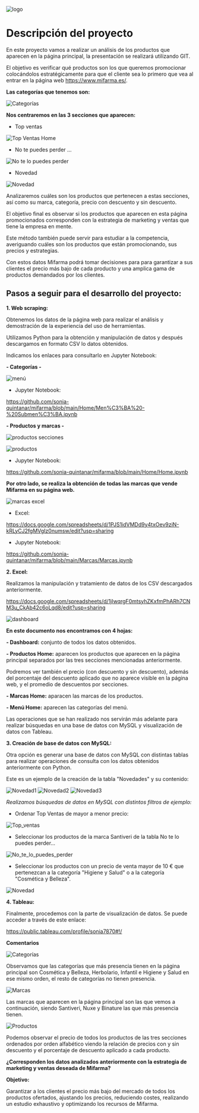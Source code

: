 ![logo](https://github.com/sonia-quintanar/mifarma/blob/main/Im%C3%A1genes%20Home/logo.png)

# Descripción del proyecto

En este proyecto vamos a realizar un análisis de los productos que aparecen en la página principal, la presentación se realizará utilizando GIT.

El objetivo es verificar qué productos son los que queremos promocionar colocándolos estratégicamente para que el cliente sea lo primero que vea al entrar en la página web https://www.mifarma.es/.


**Las categorías que tenemos son:**

![Categorías](https://github.com/sonia-quintanar/mifarma/blob/main/Im%C3%A1genes%20Home/Men%C3%BA.png)


**Nos centraremos en las 3 secciones que aparecen:**


- Top ventas

![Top Ventas Home](https://github.com/sonia-quintanar/mifarma/blob/main/Im%C3%A1genes%20Home/Top%20Ventas.png)

- No te puedes perder ...

![No te lo puedes perder](https://github.com/sonia-quintanar/mifarma/blob/main/Im%C3%A1genes%20Home/No%20te%20puedes%20perder.png)

- Novedad

![Novedad](https://github.com/sonia-quintanar/mifarma/blob/main/Im%C3%A1genes%20Home/Novedad.png)


Analizaremos cuáles son los productos que pertenecen a estas secciones, así como su marca, categoría, precio con descuento y sin descuento.

El objetivo final es observar si los productos que aparecen en esta página promocionados corresponden con la estrategia de marketing y ventas que tiene la empresa en mente.

Este método también puede servir para estudiar a la competencia, averiguando cuáles son los productos que  están promocionando, sus precios y estrategias. 

Con estos datos Mifarma podrá tomar decisiones para para garantizar a sus clientes el precio más bajo de cada producto y una amplica gama de productos demandados por los clientes.


## Pasos a seguir para el desarrollo del proyecto:


**1. Web scraping:**

Obtenemos los datos de la página web para realizar el análisis y demostración de la experiencia del uso de herramientas. 

Utilizamos Python para la obtención y manipulación de datos y después descargamos en formato CSV lo datos obtenidos. 

Indicamos los enlaces para consultarlo en Jupyter Notebook:

 **- Categorías -**

![menú](https://github.com/sonia-quintanar/mifarma/blob/main/Home/men%C3%BA%20python.png)


- Jupyter Notebook:

https://github.com/sonia-quintanar/mifarma/blob/main/Home/Men%C3%BA%20-%20Submen%C3%BA.ipynb




**- Productos y marcas -**

![productos secciones](https://github.com/sonia-quintanar/mifarma/blob/main/Home/productos%20por%20secciones.png)


![productos](https://github.com/sonia-quintanar/mifarma/blob/main/Home/productos.png)


   - Jupyter Notebook:

https://github.com/sonia-quintanar/mifarma/blob/main/Home/Home.ipynb




**Por otro lado, se realiza la obtención de todas las marcas que vende Mifarma en su página web.**

![marcas excel](https://github.com/sonia-quintanar/mifarma/blob/main/Home/marcas%20excel.png)



   - Excel:

https://docs.google.com/spreadsheets/d/1PJS1idVMDd9y4txOev9ziN-kRLyCJ2fgMVgIz0numsw/edit?usp=sharing

   - Jupyter Notebook:

https://github.com/sonia-quintanar/mifarma/blob/main/Marcas/Marcas.ipynb






**2. Excel:**

Realizamos la manipulación y tratamiento de datos de los CSV descargados anteriormente.

https://docs.google.com/spreadsheets/d/1jIwqrgF0mtsyhZKxfmPhARh7CNM3u_CkAb42c6oLqd8/edit?usp=sharing

![dashboard](https://github.com/sonia-quintanar/mifarma/blob/main/Home/dashboard%20excel.png)



**En este documento nos encontramos con 4 hojas:**

 **- Dashboard:** conjunto de todos los datos obtenidos.

 **- Productos Home:** aparecen los productos que aparecen en la página principal separados por las tres secciones mencionadas anteriormente. 
 
 Podremos ver también el precio (con descuento y sin descuento), además del porcentaje del descuento aplicado que no aparece visible en la página web, y el promedio de descuentos por secciones.

 **- Marcas Home:** aparacen las marcas de los productos.

 **- Menú Home:** aparecen las categorías del menú.

Las operaciones que se han realizado nos servirán más adelante para realizar búsquedas en una base de datos con MySQL y visualización de datos con Tableau.




**3. Creación de base de datos con MySQL:**

Otra opción es generar una base de datos con MySQL con distintas tablas para realizar operaciones de consulta con los datos obtenidos anteriormente con Python.

Este es un ejemplo de la creación de la tabla "Novedades" y su contenido:

![Novedad1](https://github.com/sonia-quintanar/mifarma/blob/main/MySQL/Novedad1.png)
![Novedad2](https://github.com/sonia-quintanar/mifarma/blob/main/MySQL/Novedad2.png)
![Novedad3](https://github.com/sonia-quintanar/mifarma/blob/main/MySQL/Novedad3.png)




*Realizamos búsquedas de datos en MySQL con distintos filtros de ejemplo:*

   - Ordenar Top Ventas de mayor a menor precio:

![Top_ventas](https://github.com/sonia-quintanar/mifarma/blob/main/MySQL/Top%20Ventas%20-%20Odenar%20por%20precio%20desc%20sin%20dto.png)

   - Seleccionar los productos de la marca Santiveri de la tabla No te lo puedes perder...

![No_te_lo_puedes_perder](https://github.com/sonia-quintanar/mifarma/blob/main/MySQL/No%20te%20lo%20puedes%20perder%20-%20seleccionar%20productos%20marca%20Santiveri.png)


   - Seleccionar los productos con un precio de venta mayor de 10 € que pertenezcan a la categoría "Higiene y Salud" o a la categoría "Cosmética y Belleza".

![Novedad](https://github.com/sonia-quintanar/mifarma/blob/main/MySQL/Novedad.png)


**4. Tableau:**

Finalmente, procedemos con la parte de visualización de datos. Se puede acceder a través de este enlace:

https://public.tableau.com/profile/sonia7870#!/


**Comentarios**

![Categorías](https://github.com/sonia-quintanar/mifarma/blob/main/Tableau/Categor%C3%ADas.png)


Observamos que las categorías que más presencia tienen en la página principal son Cosmética y Belleza, Herbolario, Infantil e Higiene y Salud en ese mismo orden, el resto de categorías no tienen presencia.

![Marcas](https://github.com/sonia-quintanar/mifarma/blob/main/Tableau/Marcas.png)

Las marcas que aparecen en la página principal son las que vemos a continuación, siendo Santiveri, Nuxe y Binature las que más presencia tienen.

![Productos](https://github.com/sonia-quintanar/mifarma/blob/main/Tableau/Productos.png)

Podemos observar el precio de todos los productos de las tres secciones ordenados por orden alfabético viendo la relación de precios con y sin descuento y el porcentaje de descuento aplicado a cada producto.




**¿Corresponden los datos analizados anteriormente con la estrategia de marketing y ventas deseada de Mifarma?**

**Objetivo:** 

Garantizar a los clientes el precio más bajo del mercado de todos los productos ofertados, ajustando los precios, reduciendo costes, realizando un estudio exhaustivo y optimizando los recursos de Mifarma. 



